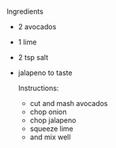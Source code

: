 Ingredients
- 2 avocados
- 1 lime
- 2 tsp salt
- jalapeno to taste

  Instructions:
  - cut and mash avocados
  - chop onion
  - chop jalapeno
  - squeeze lime
  - and mix well
